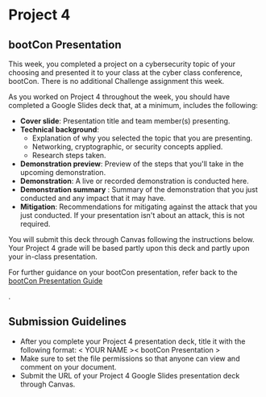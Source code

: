 # Project 4


## **bootCon Presentation**

This week, you completed a project on a cybersecurity topic of your choosing and presented it to your class at the cyber class conference, bootCon. There is no additional Challenge assignment this week.

As you worked on Project 4 throughout the week, you should have completed a Google Slides deck that, at a minimum, includes the following:



* **Cover slide**: Presentation title and team member(s) presenting.
* **Technical background**:
    * Explanation of why you selected the topic that you are presenting.
    * Networking, cryptographic, or security concepts applied.
    * Research steps taken.
* **Demonstration preview**: Preview of the steps that you'll take in the upcoming demonstration.
* **Demonstration**: A live or recorded demonstration is conducted here.
* **Demonstration summary** : Summary of the demonstration that you just conducted and any impact that it may have.
* **Mitigation**: Recommendations for mitigating against the attack that you just conducted. If your presentation isn't about an attack, this is not required.

You will submit this deck through Canvas following the instructions below. Your Project 4 grade will be based partly upon this deck and partly upon your in-class presentation.

For further guidance on your bootCon presentation, refer back to the [bootCon Presentation Guide](https://docs.google.com/document/d/1OpdJfVxTdcix4RhuzrS5YcnZLHSTThM5Nzpfe0laU4s/edit?usp=sharing)

.


## **Submission Guidelines**



* After you complete your Project 4 presentation deck, title it with the following format: &lt; YOUR NAME >&lt; bootCon Presentation >
* Make sure to set the file permissions so that anyone can view and comment on your document.
* Submit the URL of your Project 4 Google Slides presentation deck through Canvas.
